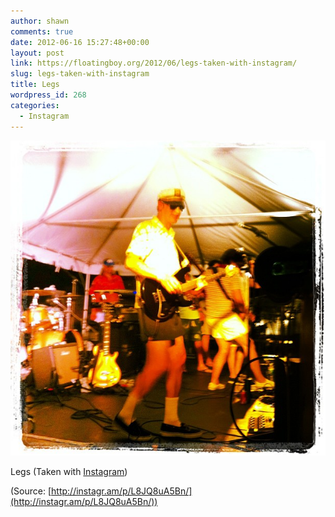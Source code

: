 ```yaml
---
author: shawn
comments: true
date: 2012-06-16 15:27:48+00:00
layout: post
link: https://floatingboy.org/2012/06/legs-taken-with-instagram/
slug: legs-taken-with-instagram
title: Legs
wordpress_id: 268
categories:
  - Instagram
---
```


[![](/assets/media/2012/06/tumblr_m5puyc0EVD1qzw17so1_1280.jpg)](http://instagr.am/p/L8JQ8uA5Bn/)

Legs (Taken with [Instagram](http://instagr.am))

(Source: [http://instagr.am/p/L8JQ8uA5Bn/](http://instagr.am/p/L8JQ8uA5Bn/))
